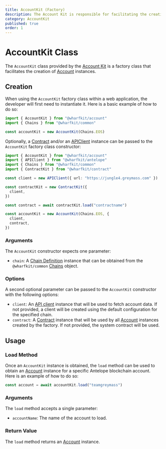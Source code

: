 ```yaml
---
title: AccountKit (Factory)
description: The Account Kit is responsible for facilitating the creation of Account instances through the load method.
category: AccountKit
published: true
order: 1
---
```


# AccountKit Class

The `AccountKit` class provided by the [Account Kit](/docs/account-kit) is a factory class that facilitates the creation of [Account](/docs/account-kit/account) instances.

## Creation

When using the `AccountKit` factory class within a web application, the developer will first need to instantiate it. Here is a basic example of how to do so:

```typescript
import { AccountKit } from "@wharfkit/account"
import { Chains } from "@wharfkit/common"

const accountKit = new AccountKit(Chains.EOS)
```

Optionally, a [Contract](/docs/contract-kit/contract) and/or an [APIClient](/docs/antelope/api-client) instance can be passed to the `AccountKit` factory class constructor:

```typescript
import { AccountKit } from "@wharfkit/account"
import { APIClient } from "@wharfkit/antelope"
import { Chains } from "@wharfkit/common"
import { ContractKit } from "@wharfkit/contract"

const client = new APIClient({ url: "https://jungle4.greymass.com" })

const contractKit = new ContractKit({
  client,
})

const contract = await contractKit.load("contractname")

const accountKit = new AccountKit(Chains.EOS, {
  client,
  contract,
})
```

### Arguments

The `AccountKit` constructor expects one parameter:

- `chain`: A [Chain Definition](/docs/common/chain-definition) instance that can be obtained from the `@wharfkit/common` [Chains](/docs/common/chains) object.

### Options

A second optional parameter can be passed to the `AccountKit` constructor with the following options:

- `client`: An [API client](/docs/antelope/api-client) instance that will be used to fetch account data. If not provided, a client will be created using the default configuration for the specified chain.
- `contract`: A [Contract](/docs/contract-kit/contract) instance that will be used by all [Account](/docs/account-kit/account) instances created by the factory. If not provided, the system contract will be used.

## Usage

### Load Method

Once an `AccountKit` instance is obtained, the `load` method can be used to obtain an [Account](/docs/account-kit/account) instance for a specific Antelope blockchain account. Here is an example of how to do so:

```typescript
const account = await accountKit.load("teamgreymass")
```

### Arguments

The `load` method accepts a single parameter:

- `accountName`: The name of the account to load.

### Return Value

The `load` method returns an [Account](/docs/account-kit/account) instance.
